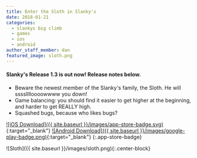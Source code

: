 ```yaml
---
title: Enter the Sloth in Slanky's
date: 2018-01-21
categories:
  - slankys big climb
  - games
  - ios
  - android
author_staff_member: dan
featured_image: sloth.png
---
```


<div class="row">
<div class="col-md-6">

#### Slanky's Release 1.3 is out now! Release notes below.

- Beware the newest member of the Slanky's family, the Sloth. He will sssslllloooowwww you down!
- Game balancing: you should find it easier to get higher at the beginning, and harder to get REALLY high. 
- Squashed bugs, because who likes bugs?

[![iOS Download]({{ site.baseurl }}/images/app-store-badge.svg)](https://itunes.apple.com/us/app/slankys-big-climb-endless-run/id1280790074?mt=8){:target="_blank"}
[![Android Download]({{ site.baseurl }}/images/google-play-badge.png)](https://play.google.com/store/apps/details?id=com.base11studios.infiniteclimb&hl=en){:target="_blank"}
{:.app-store-badge}

</div>
<div class="col-md-6">

![Sloth]({{ site.baseurl }}/images/sloth.png){:.center-block}

</div>
</div>